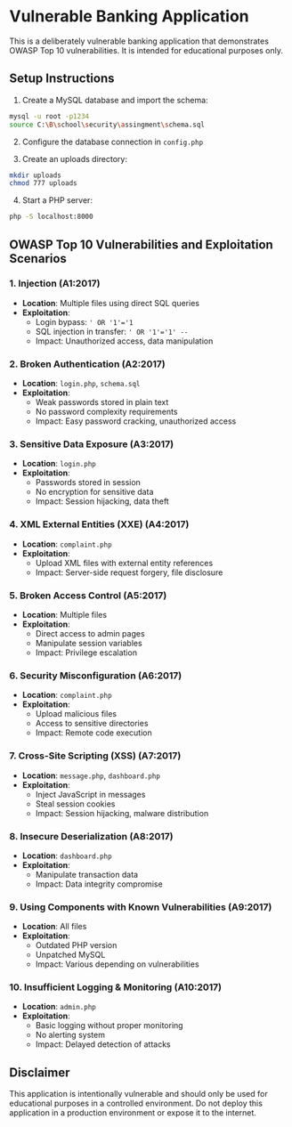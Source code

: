 # Vulnerable Banking Application

This is a deliberately vulnerable banking application that demonstrates OWASP Top 10 vulnerabilities. It is intended for educational purposes only.

## Setup Instructions

1. Create a MySQL database and import the schema:
```bash
mysql -u root -p1234
source C:\B\school\security\assingment\schema.sql
```

2. Configure the database connection in `config.php`

3. Create an uploads directory:
```bash
mkdir uploads
chmod 777 uploads
```

4. Start a PHP server:
```bash
php -S localhost:8000
```

## OWASP Top 10 Vulnerabilities and Exploitation Scenarios

### 1. Injection (A1:2017)
- **Location**: Multiple files using direct SQL queries
- **Exploitation**: 
  - Login bypass: `' OR '1'='1`
  - SQL injection in transfer: `' OR '1'='1' -- `
  - Impact: Unauthorized access, data manipulation

### 2. Broken Authentication (A2:2017)
- **Location**: `login.php`, `schema.sql`
- **Exploitation**:
  - Weak passwords stored in plain text
  - No password complexity requirements
  - Impact: Easy password cracking, unauthorized access

### 3. Sensitive Data Exposure (A3:2017)
- **Location**: `login.php`
- **Exploitation**:
  - Passwords stored in session
  - No encryption for sensitive data
  - Impact: Session hijacking, data theft

### 4. XML External Entities (XXE) (A4:2017)
- **Location**: `complaint.php`
- **Exploitation**:
  - Upload XML files with external entity references
  - Impact: Server-side request forgery, file disclosure

### 5. Broken Access Control (A5:2017)
- **Location**: Multiple files
- **Exploitation**:
  - Direct access to admin pages
  - Manipulate session variables
  - Impact: Privilege escalation

### 6. Security Misconfiguration (A6:2017)
- **Location**: `complaint.php`
- **Exploitation**:
  - Upload malicious files
  - Access to sensitive directories
  - Impact: Remote code execution

### 7. Cross-Site Scripting (XSS) (A7:2017)
- **Location**: `message.php`, `dashboard.php`
- **Exploitation**:
  - Inject JavaScript in messages
  - Steal session cookies
  - Impact: Session hijacking, malware distribution

### 8. Insecure Deserialization (A8:2017)
- **Location**: `dashboard.php`
- **Exploitation**:
  - Manipulate transaction data
  - Impact: Data integrity compromise

### 9. Using Components with Known Vulnerabilities (A9:2017)
- **Location**: All files
- **Exploitation**:
  - Outdated PHP version
  - Unpatched MySQL
  - Impact: Various depending on vulnerabilities

### 10. Insufficient Logging & Monitoring (A10:2017)
- **Location**: `admin.php`
- **Exploitation**:
  - Basic logging without proper monitoring
  - No alerting system
  - Impact: Delayed detection of attacks

## Disclaimer

This application is intentionally vulnerable and should only be used for educational purposes in a controlled environment. Do not deploy this application in a production environment or expose it to the internet. 